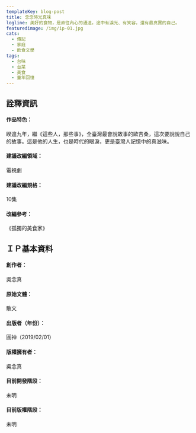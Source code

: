 ```yaml
---
templateKey: blog-post
title: 念念時光真味
logline: 美好的食物，是直往內心的通道。途中有淚光、有笑容，還有最真實的自己。
featuredimage: /img/ip-01.jpg
cats:
  - 傳記
  - 家庭
  - 飲食文學
tags:
  - 台味
  - 台菜
  - 美食
  - 童年回憶
---
```


## 詮釋資訊

#### 作品特色：
睽違九年，繼《這些人，那些事》，全臺灣最會說故事的歐吉桑，這次要說說自己的故事。這是他的人生，也是時代的眼淚，更是臺灣人記憶中的真滋味。
#### 建議改編領域：
電視劇
#### 建議改編規格：
10集
#### 改編參考：
《孤獨的美食家》

## ＩＰ基本資料

#### 創作者：
吳念真
#### 原始文體：
散文
#### 出版者（年份）：
圓神（2019/02/01）

#### 版權擁有者：
吳念真
#### 目前開發階段：
未明
#### 目前版權階段：
未明